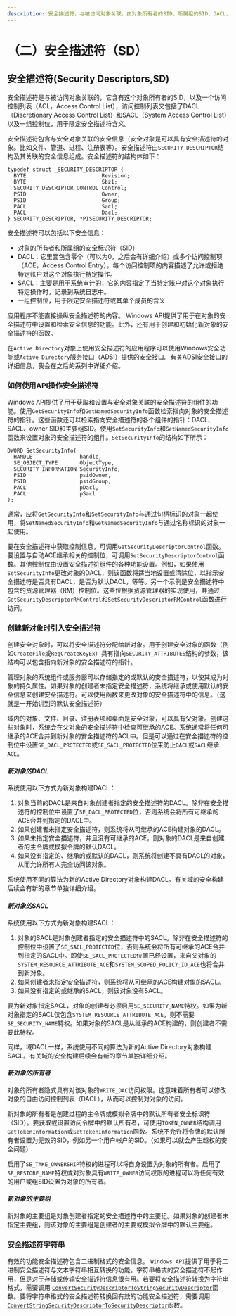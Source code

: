 ```yaml
---
description: 安全描述符，与被访问对象关联。由对象所有者的SID、所属组的SID、DACL、SACL、一组控制Bit组成。
---
```


# （二）安全描述符（SD）

## **安全描述符\(**Security Descriptors,SD**\)**

安全描述符是与被访问对象关联的，它含有这个对象所有者的SID，以及一个访问控制列表（ACL，Access Control List），访问控制列表又包括了DACL（Discretionary Access Control List）和SACL（System Access Control List）以及一组控制位，用于限定安全描述符含义。

安全描述符包含与安全对象关联的安全信息（安全对象是可以具有安全描述符的对象。比如文件、管道、进程、注册表等）。安全描述符由`SECURITY_DESCRIPTOR`结构及其关联的安全信息组成。安全描述符的结构体如下：

```text
typedef struct _SECURITY_DESCRIPTOR {
  BYTE                        Revision;
  BYTE                        Sbz1;
  SECURITY_DESCRIPTOR_CONTROL Control;
  PSID                        Owner;
  PSID                        Group;
  PACL                        Sacl;
  PACL                        Dacl;
} SECURITY_DESCRIPTOR, *PISECURITY_DESCRIPTOR;
```

安全描述符可以包括以下安全信息：

* 对象的所有者和所属组的安全标识符（SID）
* DACL：它里面包含零个（可以为0，之后会有详细介绍）或多个访问控制项（ACE，Access Control Entry），每个访问控制项的内容描述了允许或拒绝特定账户对这个对象执行特定操作。
* SACL：主要是用于系统审计的，它的内容指定了当特定账户对这个对象执行特定操作时，记录到系统日志中。
* 一组控制位，用于限定安全描述符或其单个成员的含义

应用程序不能直接操纵安全描述符的内容。 Windows API提供了用于在对象的安全描述符中设置和检索安全信息的功能。此外，还有用于创建和初始化新对象的安全描述符的函数。

在`Active Directory`对象上使用安全描述符的应用程序可以使用Windows安全功能或`Active Directory`服务接口（ADSI）提供的安全接口。有关ADSI安全接口的详细信息，我会在之后的系列中详细介绍。

### **如何使用API操作安全描述符**

Windows API提供了用于获取和设置与安全对象关联的安全描述符的组件的功能。使用`GetSecurityInfo`和`GetNamedSecurityInfo`函数检索指向对象的安全描述符的指针。这些函数还可以检索指向安全描述符的各个组件的指针：DACL、SACL、owner SID和主要组SID。使用`SetSecurityInfo`和`SetNamedSecurityInfo`函数来设置对象的安全描述符的组件。`SetSecurityInfo`的结构如下所示：

```text
DWORD SetSecurityInfo(
  HANDLE               handle,
  SE_OBJECT_TYPE       ObjectType,
  SECURITY_INFORMATION SecurityInfo,
  PSID                 psidOwner,
  PSID                 psidGroup,
  PACL                 pDacl,
  PACL                 pSacl
);
```

通常，应将`GetSecurityInfo`和`SetSecurityInfo`与通过句柄标识的对象一起使用，将`SetNamedSecurityInfo`和`GetNamedSecurityInfo`与通过名称标识的对象一起使用。

要在安全描述符中获取控制信息，可调用`GetSecurityDescriptorControl`函数。要设置与自动ACE继承相关的控制位，可调用`SetSecurityDescriptorControl`函数。其他控制位由设置安全描述符组件的各种功能设置。例如，如果使用`SetSecurityInfo`更改对象的DACL，则该函数将适当地设置或清除位，以指示安全描述符是否具有DACL，是否为默认DACL，等等。另一个示例是安全描述符中包含的资源管理器（RM）控制位。这些位根据资源管理器的实现使用，并通过`GetSecurityDescriptorRMControl`和`SetSecurityDescriptorRMControl`函数进行访问。

### **创建新对象时引入安全描述符**

创建安全对象时，可以将安全描述符分配给新对象。用于创建安全对象的函数（例如`CreateFile`或`RegCreateKeyEx`）具有指向`SECURITY_ATTRIBUTES`结构的参数，该结构可以包含指向新对象的安全描述符的指针。

管理对象的系统组件或服务器可以存储指定的或默认的安全描述符，以使其成为对象的持久属性。如果对象的创建者未指定安全描述符，系统将继承或使用默认的安全信息来创建安全描述符。可以使用函数来更改对象的安全描述符中的信息。（这就是一开始讲到的默认安全描述符）

域内的对象、文件、目录、注册表项和桌面是安全对象，可以具有父对象。创建这些对象时，系统会在父对象的安全描述符中检查可继承的ACE。系统通常将任何可继承的ACE合并到新对象的安全描述符的ACL中。但是可以通过在安全描述符的控制位中设置`SE_DACL_PROTECTED`或`SE_SACL_PROTECTED`位来防止`DACL`或`SACL`继承`ACE`。

#### _新对象的DACL_

系统使用以下方式为新对象构建DACL：

1. 对象当前的DACL是来自对象创建者指定的安全描述符的DACL。除非在安全描述符的控制位中设置了`SE_DACL_PROTECTED`位，否则系统会将所有可继承的ACE合并到指定的DACL中。
2. 如果创建者未指定安全描述符，则系统将从可继承的ACE构建对象的DACL。
3. 如果未指定安全描述符，并且没有可继承的ACE，则对象的DACL是来自创建者的主令牌或模拟令牌的默认DACL。
4. 如果没有指定的、继承的或默认的DACL，则系统将创建不具有DACL的对象，从而允许所有人完全访问该对象。

系统使用不同的算法为新的Active Directory对象构建DACL。有关域的安全构建后续会有新的章节单独详细介绍。

#### _新对象的SACL_

系统使用以下方式为新对象构建SACL：

1. 对象的SACL是对象创建者指定的安全描述符中的SACL。除非在安全描述符的控制位中设置了`SE_SACL_PROTECTED`位，否则系统会将所有可继承的ACE合并到指定的SACL中。即使`SE_SACL_PROTECTED`位置已经设置，来自父对象的`SYSTEM_RESOURCE_ATTRIBUTE_ACE`和`SYSTEM_SCOPED_POLICY_ID_ACE`也将合并到新对象。
2. 如果创建者未指定安全描述符，则系统将从可继承的ACE构建对象的SACL。
3. 如果没有指定的或继承的SACL，则该对象没有SACL。

要为新对象指定SACL，对象的创建者必须启用`SE_SECURITY_NAME`特权。如果为新对象指定的SACL仅包含`SYSTEM_RESOURCE_ATTRIBUTE_ACE`，则不需要`SE_SECURITY_NAME`特权。如果对象的SACL是从继承的ACE构建的，则创建者不需要此特权。

同样，域DACL一样，系统使用不同的算法为新的Active Directory对象构建SACL。有关域的安全构建后续会有新的章节单独详细介绍。

#### _新对象的所有者_

对象的所有者隐式具有对该对象的`WRITE_DAC`访问权限。这意味着所有者可以修改对象的自由访问控制列表（DACL），从而可以控制对对象的访问。

新对象的所有者是创建过程的主令牌或模拟令牌中的默认所有者安全标识符（SID）。要获取或设置访问令牌中的默认所有者，可使用`TOKEN_OWNER`结构调用`GetTokenInformation`或`SetTokenInformation`函数。系统不允许将令牌的默认所有者设置为无效的SID，例如另一个用户帐户的SID。（如果可以就会产生越权的安全问题）

启用了`SE_TAKE_OWNERSHIP`特权的进程可以将自身设置为对象的所有者。启用了`SE_RESTORE_NAME`特权或对对象具有`WRITE_OWNER`访问权限的进程可以将任何有效的用户或组SID设置为对象的所有者。

#### _新对象的主要组_

新对象的主要组是对象创建者指定的安全描述符中的主要组。如果对象的创建者未指定主要组，则该对象的主要组是创建者的主要或模拟令牌中的默认主要组。

### **安全描述符字符串**

有效的功能安全描述符包含二进制格式的安全信息。 `Windows API`提供了用于将二进制安全描述符与文本字符串相互转换的功能。字符串格式的安全描述符不起作用，但是对于存储或传输安全描述符信息很有用。若要将安全描述符转换为字符串格式，需要调用 [`ConvertSecurityDescriptorToStringSecurityDescriptor`](https://docs.microsoft.com/en-us/windows/desktop/api/Sddl/nf-sddl-convertsecuritydescriptortostringsecuritydescriptora)函数。要将字符串格式的安全描述符转换回有效的功能安全描述符，需要调用[`ConvertStringSecurityDescriptorToSecurityDescriptor`](https://docs.microsoft.com/en-us/windows/desktop/api/Sddl/nf-sddl-convertstringsecuritydescriptortosecuritydescriptora)函数。

